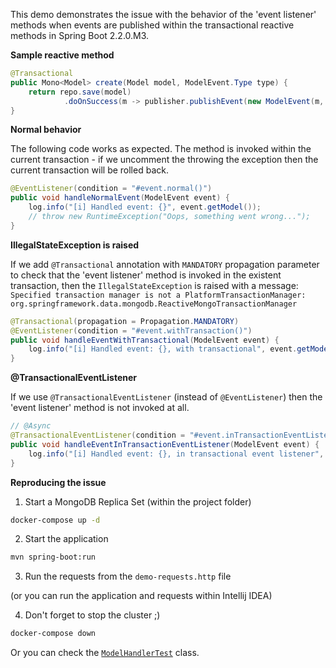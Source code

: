 This demo demonstrates the issue with the behavior of the 'event listener' methods 
when events are published within the transactional reactive methods 
in Spring Boot 2.2.0.M3.

**Sample reactive method**

```java
@Transactional
public Mono<Model> create(Model model, ModelEvent.Type type) {
    return repo.save(model)
            .doOnSuccess(m -> publisher.publishEvent(new ModelEvent(m, type)));
}
```

**Normal behavior**

The following code works as expected. The method is invoked within the current transaction -
if we uncomment the throwing the exception then the current transaction will be rolled back.

```java
@EventListener(condition = "#event.normal()")
public void handleNormalEvent(ModelEvent event) {
    log.info("[i] Handled event: {}", event.getModel());
    // throw new RuntimeException("Oops, something went wrong...");
}
```  

**IllegalStateException is raised**

If we add `@Transactional` annotation with `MANDATORY` propagation parameter to check that 
the 'event listener' method is invoked in the existent transaction, 
then the `IllegalStateException` is raised with a message: 
`Specified transaction manager is not a PlatformTransactionManager: 
org.springframework.data.mongodb.ReactiveMongoTransactionManager`  

```java
@Transactional(propagation = Propagation.MANDATORY)
@EventListener(condition = "#event.withTransaction()")
public void handleEventWithTransactional(ModelEvent event) {
    log.info("[i] Handled event: {}, with transactional", event.getModel());
}
```

**@TransactionalEventListener**

If we use `@TransactionalEventListener` (instead of `@EventListener`) then 
the 'event listener' method is not invoked at all.   

```java
// @Async
@TransactionalEventListener(condition = "#event.inTransactionEventListener()")
public void handleEventInTransactionEventListener(ModelEvent event) {
    log.info("[i] Handled event: {}, in transactional event listener", event.getModel());
}
```       

**Reproducing the issue**

1) Start a MongoDB Replica Set (within the project folder)
```bash
docker-compose up -d
```

2) Start the application
```bash
mvn spring-boot:run
```

3) Run the requests from the `demo-requests.http` file 

(or you can run the application and requests within Intellij IDEA)

4) Don't forget to stop the cluster ;)
```bash
docker-compose down
```

Or you can check the [`ModelHandlerTest`](src/test/java/io/github/cepr0/issue/ModelHandlerTest.java) class.